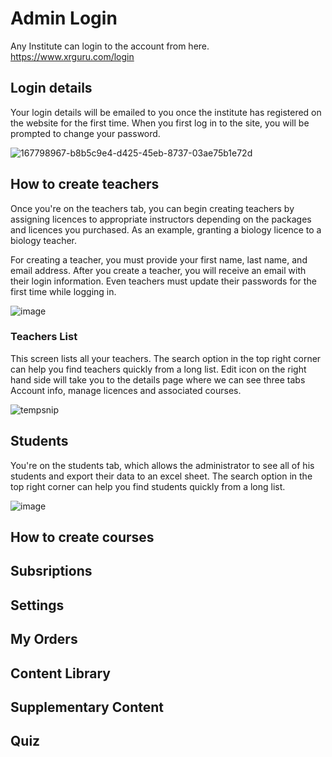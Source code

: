 # Admin Login
Any Institute can login to the account from here. https://www.xrguru.com/login 

## Login details
Your login details will be emailed to you once the institute has registered on the website for the first time.
When you first log in to the site, you will be prompted to change your password.


![167798967-b8b5c9e4-d425-45eb-8737-03ae75b1e72d](https://user-images.githubusercontent.com/105265661/167840431-5bc78d52-2b74-44ef-b792-ae1232930b8d.png)


## How to create teachers
 
Once you're on the teachers tab, you can begin creating teachers by assigning licences to appropriate instructors depending on the packages and licences you purchased.
As an example, granting a biology licence to a biology teacher.

For creating a teacher, you must provide your first name, last name, and email address. After you create a teacher, you will receive an email with their login information. Even teachers must update their passwords for the first time while logging in.


![image](https://user-images.githubusercontent.com/105265661/167844398-f0f6d354-77da-4fb7-9593-a97800529528.png)


### Teachers List
This screen lists all your teachers.
The search option in the top right corner can help you find teachers quickly from a long list.
Edit icon on the right hand side will take you to the details page where we can see three tabs Account info, manage licences and associated courses.


![tempsnip](https://user-images.githubusercontent.com/105265661/167853267-573dd972-acb5-4fef-9c12-5bd501f06c09.png)



## Students
You're on the students tab, which allows the administrator to see all of his students and export their data to an excel sheet.
The search option in the top right corner can help you find students quickly from a long list.

![image](https://user-images.githubusercontent.com/105265661/167845300-b1310408-d9a6-4346-91af-1631d9e2c521.png)


## How to create courses
## Subsriptions
## Settings
## My Orders
## Content Library
## Supplementary Content
## Quiz


